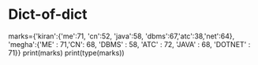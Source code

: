 # Dict-of-dict
marks={'kiran':{'me':71, 'cn':52, 'java':58, 'dbms':67,'atc':38,'net':64},
       'megha':{'ME' : 71,'CN': 68, 'DBMS' : 58, 'ATC' : 72, 'JAVA' : 68, 'DOTNET' : 71}}
print(marks)
print(type(marks))
